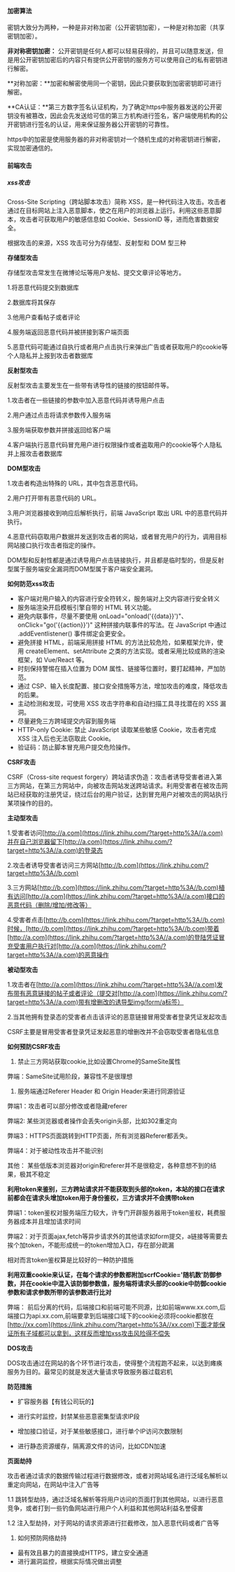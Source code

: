 #### 加密算法

密钥大致分为两种，一种是非对称加密（公开密钥加密），一种是对称加密（共享密钥加密）。

**非对称密钥加密：** 公开密钥是任何人都可以轻易获得的，并且可以随意发送，但是用公开密钥加密后的内容只有提供公开密钥的服务方可以使用自己的私有密钥进行解密。

**对称加密：**加密和解密使用同一个密钥，因此只要获取到加密密钥即可进行解密。

**CA认证：**第三方数字签名认证机构，为了确定https中服务器发送的公开密钥没有被篡改，因此会先发送给可信的第三方机构进行签名，客户端使用机构的公开密钥进行签名的认证，用来保证服务器公开密钥的可靠性。

https中的加密是使用服务器的非对称密钥对一个随机生成的对称密钥进行解密，实现加密通信的。

#### 前端攻击

##### xss攻击

Cross-Site Scripting（跨站脚本攻击）简称 XSS，是一种代码注入攻击。攻击者通过在目标网站上注入恶意脚本，使之在用户的浏览器上运行。利用这些恶意脚本，攻击者可获取用户的敏感信息如 Cookie、SessionID 等，进而危害数据安全。

根据攻击的来源，XSS 攻击可分为存储型、反射型和 DOM 型三种

**存储型攻击**

存储型攻击常发生在微博论坛等用户发帖、提交文章评论等地方。

1.将恶意代码提交到数据库

2.数据库将其保存

3.他用户查看帖子或者评论

4.服务端返回恶意代码并被拼接到客户端页面

5.恶意代码可能通过自执行或者用户点击执行来弹出广告或者获取用户的cookie等个人隐私并上报到攻击者数据库

**反射型攻击**

反射型攻击主要发生在一些带有诱导性的链接的按钮邮件等。

1.攻击者在一些链接的参数中加入恶意代码并诱导用户点击

2.用户通过点击将请求参数传入服务端

3.服务端获取参数并拼接返回给客户端

4.客户端执行恶意代码冒充用户进行权限操作或者盗取用户的cookie等个人隐私并上报攻击者数据库

**DOM型攻击**

1.攻击者构造出特殊的 URL，其中包含恶意代码。

2.用户打开带有恶意代码的 URL。

3.用户浏览器接收到响应后解析执行，前端 JavaScript 取出 URL 中的恶意代码并执行。

4.恶意代码窃取用户数据并发送到攻击者的网站，或者冒充用户的行为，调用目标网站接口执行攻击者指定的操作。

DOM型和反射性都是通过诱导用户点击链接执行，并且都是临时型的，但是反射型属于服务端安全漏洞而DOM型属于客户端安全漏洞。

**如何防范xss攻击**

- 客户端对用户输入的内容进行安全符转义，服务端对上交内容进行安全转义
- 服务端渲染开启模板引擎自带的 HTML 转义功能。
- 避免内联事件，尽量不要使用 onLoad="onload('{{data}}')"、onClick="go('{{action}}')" 这种拼接内联事件的写法。在 JavaScript 中通过 .addEventlistener() 事件绑定会更安全。
- 避免拼接 HTML，前端采用拼接 HTML 的方法比较危险，如果框架允许，使用 createElement、setAttribute 之类的方法实现。或者采用比较成熟的渲染框架，如 Vue/React 等。
- 时刻保持警惕在插入位置为 DOM 属性、链接等位置时，要打起精神，严加防范。
- 通过 CSP、输入长度配置、接口安全措施等方法，增加攻击的难度，降低攻击的后果。
- 主动检测和发现，可使用 XSS 攻击字符串和自动扫描工具寻找潜在的 XSS 漏洞。
- 尽量避免三方跨域提交内容到服务端
- HTTP-only Cookie: 禁止 JavaScript 读取某些敏感 Cookie，攻击者完成 XSS 注入后也无法窃取此 Cookie。
- 验证码：防止脚本冒充用户提交危险操作。



**CSRF攻击**

CSRF（Cross-site request forgery）跨站请求伪造：攻击者诱导受害者进入第三方网站，在第三方网站中，向被攻击网站发送跨站请求。利用受害者在被攻击网站已经获取的注册凭证，绕过后台的用户验证，达到冒充用户对被攻击的网站执行某项操作的目的。

**主动型攻击**

1.受害者访问[http://a.com](https://link.zhihu.com/?target=http%3A//a.com)并在自己浏览器留下[http://a.com](https://link.zhihu.com/?target=http%3A//a.com)的登录态

2.攻击者诱导受害者访问三方网站[http://b.com](https://link.zhihu.com/?target=http%3A//b.com)

3.三方网站[http://b.com](https://link.zhihu.com/?target=http%3A//b.com)植有访问[http://a.com](https://link.zhihu.com/?target=http%3A//a.com)接口的恶意代码（删除/增加/修改等）

4.受害者点击[http://b.com](https://link.zhihu.com/?target=http%3A//b.com)时候，[http://b.com](https://link.zhihu.com/?target=http%3A//b.com)带着[http://a.com](https://link.zhihu.com/?target=http%3A//a.com)的登陆凭证冒充受害用户执行对[http://a.com](https://link.zhihu.com/?target=http%3A//a.com)的恶意操作

**被动型攻击**

1.攻击者在[http://a.com](https://link.zhihu.com/?target=http%3A//a.com)发布带有恶意链接的帖子或者评论（提交对[http://a.com](https://link.zhihu.com/?target=http%3A//a.com)带有增删改的诱导型img/form/a标签）

2.当其他拥有登录态的受害者点击该评论的恶意链接冒用受害者登录凭证发起攻击

CSRF主要是冒用受害者登录凭证发起恶意的增删改并不会窃取受害者隐私信息

**如何预防CSRF攻击**

1. 禁止三方网站获取cookie,比如设置Chrome的SameSite属性

弊端：SameSite试用阶段，兼容性不是很理想

1. 服务端通过Referer Header 和 Origin Header来进行同源验证

弊端1：攻击者可以部分修改或者隐藏referer

弊端2: 某些浏览器或者操作会丢失origin头部，比如302重定向

弊端3：HTTPS页面跳转到HTTP页面，所有浏览器Referer都丢失。

弊端4：对于被动性攻击并不能识别

其他： 某些低版本浏览器对origin和referer并不是很稳定，各种意想不到的结果，极其不稳定

**利用token来鉴别，三方跨站请求并不能获取到头部的token，本站的接口在请求前都会在请求头增加token用于身份鉴权，三方请求并不会携带token**

弊端1：token鉴权对服务端压力较大，许专门开辟服务器用于token鉴权，耗费服务器成本并且增加请求时间

弊端2：对于页面ajax,fetch等异步请求外的其他请求如form提交，a链接等需要去挨个加token，不能形成统一的token增加入口，存在部分疏漏

相对而言token鉴权算是比较好的一种防护措施

**利用双重cookie来认证，在每个请求的参数都附加scrfCookie='随机数'防御参数，并在cookie中混入该防御参数值，服务端将请求头部的cookie中防御cookie参数和请求参数所带的该参数进行比对**

弊端： 前后分离的代码，后端接口和前端可能不同源，比如前端www.xx.com,后端接口为api.xx.com,前端要拿到后端接口域下的cookie必须将cookie都放在[http://xx.com](https://link.zhihu.com/?target=http%3A//xx.com)下面才能保证所有子域都可以拿到，这样反而增加xss攻击风险得不偿失



**DOS攻击**

DOS攻击通过在网站的各个环节进行攻击，使得整个流程跑不起来，以达到瘫痪服务为目的。最常见的就是发送大量请求导致服务器过载宕机

**防范措施**

- 扩容服务器【有钱公司玩的】

- 进行实时监控，封禁某些恶意密集型请求IP段

- 增加接口验证，对于某些敏感接口，进行单个IP访问次数限制

- 进行静态资源缓存，隔离源文件的访问，比如CDN加速

  

**页面劫持**

攻击者通过请求的数据传输过程进行数据修改，或者对网站域名进行泛域名解析以重定向网站，在网站中注入广告等

1.1 跳转型劫持，通过泛域名解析等将用户访问的页面打到其他网站，以进行恶意竞争，或者打到一些钓鱼网站进行用户个人利益和其他网站利益名誉侵害

1.2 注入型劫持，对于网站的请求资源进行拦截修改，加入恶意代码或者广告等

1. 如何预防网络劫持

- 最有效且暴力的直接换成HTTPS，建立安全通道
- 进行漏洞监控，根据实际情况做出调整

